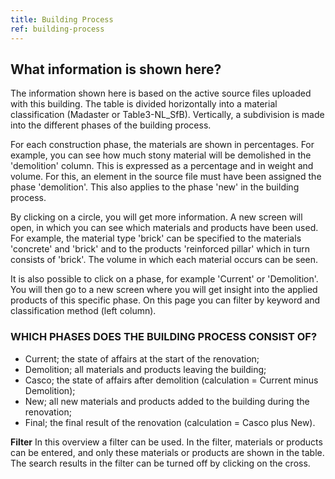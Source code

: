 ```yaml
---
title: Building Process
ref: building-process
---
```


## What information is shown here?
The information shown here is based on the active source files uploaded with this building. The table is divided horizontally into a material classification (Madaster or Table3-NL_SfB). Vertically, a subdivision is made into the different phases of the building process.

For each construction phase, the materials are shown in percentages. For example, you can see how much stony material will be demolished in the 'demolition' column. This is expressed as a percentage and in weight and volume. For this, an element in the source file must have been assigned the phase 'demolition'. This also applies to the phase 'new' in the building process.

By clicking on a circle, you will get more information. A new screen will open, in which you can see which materials and products have been used. For example, the material type 'brick' can be specified to the materials 'concrete' and 'brick' and to the products 'reinforced pillar' which in turn consists of 'brick'. The volume in which each material occurs can be seen.

It is also possible to click on a phase, for example 'Current' or 'Demolition'. You will then go to a new screen where you will get insight into the applied products of this specific phase. On this page you can filter by keyword and classification method (left column).


### WHICH PHASES DOES THE BUILDING PROCESS CONSIST OF?

- Current; the state of affairs at the start of the renovation;
- Demolition; all materials and products leaving the building;
- Casco; the state of affairs after demolition (calculation = Current minus Demolition);
- New; all new materials and products added to the building during the renovation;
- Final; the final result of the renovation (calculation = Casco plus New).

**Filter**
In this overview a filter can be used. In the filter, materials or products can be entered, and only these materials or products are shown in the table. The search results in the filter can be turned off by clicking on the cross.

